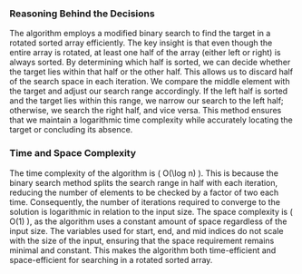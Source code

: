 ### Reasoning Behind the Decisions

The algorithm employs a modified binary search to find the target in a rotated sorted array efficiently. The key insight is that even though the entire array is rotated, at least one half of the array (either left or right) is always sorted. By determining which half is sorted, we can decide whether the target lies within that half or the other half. This allows us to discard half of the search space in each iteration. We compare the middle element with the target and adjust our search range accordingly. If the left half is sorted and the target lies within this range, we narrow our search to the left half; otherwise, we search the right half, and vice versa. This method ensures that we maintain a logarithmic time complexity while accurately locating the target or concluding its absence.

### Time and Space Complexity

The time complexity of the algorithm is \( O(\log n) \). This is because the binary search method splits the search range in half with each iteration, reducing the number of elements to be checked by a factor of two each time. Consequently, the number of iterations required to converge to the solution is logarithmic in relation to the input size. The space complexity is \( O(1) \), as the algorithm uses a constant amount of space regardless of the input size. The variables used for start, end, and mid indices do not scale with the size of the input, ensuring that the space requirement remains minimal and constant. This makes the algorithm both time-efficient and space-efficient for searching in a rotated sorted array.
